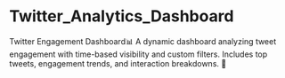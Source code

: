 # Twitter_Analytics_Dashboard
Twitter Engagement Dashboard📊    A dynamic dashboard analyzing tweet engagement with time-based visibility and custom filters. Includes top tweets, engagement trends, and interaction breakdowns. 🚀
